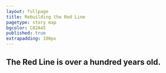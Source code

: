 ```yaml
---
layout: fullpage
title: Rebuilding the Red Line
pagetype: story map
bgcolor: C82A45
published: true
extrapadding: 100px
---
```


## The Red Line is over a hundred years old.